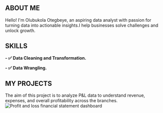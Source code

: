 
## ABOUT ME

Hello! I'm Olubukola Otegbeye, an aspiring data analyst with passion for turning data into actionable insights.I help businesses solve challenges and unlock growth.

## SKILLS

**- ✅ Data Cleaning and Transformation.**

**- ✅ Data Wrangling.**


## MY PROJECTS

The aim  of this project is to analyze P&L data to understand revenue, expenses, and overall profitability across the branches.
![Profit and loss financial statement dashboard](https://github.com/user-attachments/assets/5e01c10d-571e-4254-a34f-76f22a204fab)

